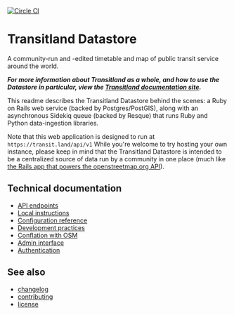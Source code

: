[![Circle CI](https://circleci.com/gh/transitland/transitland-datastore.png?style=badge)](https://circleci.com/gh/transitland/transitland-datastore)

# Transitland Datastore

A community-run and -edited timetable and map of public transit service around the world.

***For more information about Transitland as a whole, and how to use the Datastore in particular, view the [Transitland documentation site](https://transit.land/documentation).***

This readme describes the Transitland Datastore behind the scenes: a Ruby on Rails web service (backed by Postgres/PostGIS), along with an asynchronous Sidekiq queue (backed by Resque) that runs Ruby and Python data-ingestion libraries.

Note that this web application is designed to run at `https://transit.land/api/v1` While you're welcome to try hosting your own instance, please keep in mind that the Transitland Datastore is intended to be a centralized source of data run by a community in one place (much like [the Rails app that powers the openstreetmap.org API](https://github.com/openstreetmap/openstreetmap-website)).

## Technical documentation

- [API endpoints](https://transit.land/documentation/datastore/api-endpoints.html)
- [Local instructions](doc/local-instructions.md)
- [Configuration reference](doc/configuration.md)
- [Development practices](doc/development-practices.md)
- [Conflation with OSM](doc/conflation-with-osm.md)
- [Admin interface](doc/admin-interface.md)
- [Authentication](doc/authentication.md)

## See also

- [changelog](CHANGELOG.md)
- [contributing](CONTRIBUTING.md)
- [license](LICENSE.txt)
